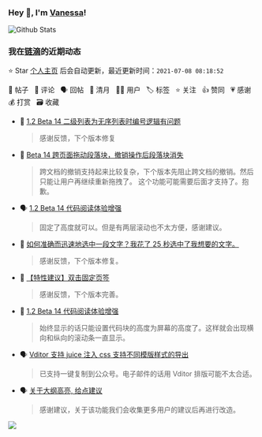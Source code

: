 ### Hey 👋, I'm [Vanessa](http://vanessa.b3log.org/)!

![Github Stats](https://github-readme-stats.vercel.app/api?username=Vanessa219&show_icons=true)

<!--events start -->

### 我在[链滴](https://ld246.com)的近期动态

⭐️ Star [个人主页](https://github.com/Vanessa219/Vanessa219) 后会自动更新，最近更新时间：`2021-07-08 08:18:52`

📝 帖子 &nbsp; 💬 评论 &nbsp; 🗣 回帖 &nbsp; 🌙 清月 &nbsp; 👨‍💻 用户 &nbsp; 🏷️ 标签 &nbsp; ⭐️ 关注 &nbsp; 👍 赞同 &nbsp; 💗 感谢 &nbsp; 💰 打赏 &nbsp; 🗃 收藏

* 💬 [1.2 Beta 14 二级列表为无序列表时编号逻辑有问题](https://ld246.com/article/1625665688422/comment/1625671200549#comments)

  > 感谢反馈，下个版本修复
* 💬 [Beta 14 跨页面拖动段落块，撤销操作后段落块消失](https://ld246.com/article/1625650523142/comment/1625669661636#comments)

  > 跨文档的撤销支持起来比较复杂，下个版本先阻止跨文档的撤销。然后只能让用户再继续重新拖拽了。 这个功能可能需要后面才支持了。抱歉。
* 🗣 [1.2 Beta 14 代码阅读体验增强](https://ld246.com/article/1625634558006/comment/1625664532188#comments)

  > 固定了高度就可以。但是有两层滚动也不太方便，感谢建议。
* 💬 [如何准确而迅速地选中一段文字？我花了 25 秒选中了我想要的文字。](https://ld246.com/article/1625653272088/comment/1625666338249#comments)

  > 感谢反馈，下个版本修复。
* 💬 [【特性建议】双击固定页签](https://ld246.com/article/1625643717097/comment/1625662235409#comments)

  > 感谢反馈，下个版本完善。
* 💬 [1.2 Beta 14 代码阅读体验增强](https://ld246.com/article/1625634558006/comment/1625658999449#comments)

  > 始终显示的话只能设置代码块的高度为屏幕的高度了。这样就会出现横向和纵向的滚动条一直显示。
* 🗣 [Vditor 支持 juice 注入 css 支持不同模版样式的导出](https://ld246.com/article/1588487127446/comment/1625628783290#comments)

  > 已支持一键复制到公众号。电子邮件的话用 Vditor 排版可能不太合适。
* 🗣 [关于大纲高亮, 给点建议](https://ld246.com/article/1625575734143/comment/1625596989962#comments)

  > 感谢建议，关于该功能我们会收集更多用户的建议后再进行改造。


<!--events end -->

<a title="Hits" target="_blank" href="https://github.com/Vanessa219/Vanessa219"><img src="https://hits.b3log.org/Vanessa219/Vanessa219.svg"></a>
